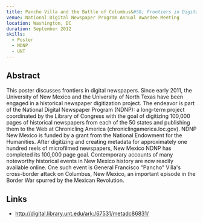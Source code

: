 ```yaml
---
title: Pancho Villa and the Battle of Columbus&#58; Frontiers in Digital Newspapers
venue: National Digital Newspaper Program Annual Awardee Meeting
location: Washington, DC
duration: September 2012
skills:
  - Poster
  - NDNP
  - UNT
---
```


Abstract
-------

This poster discusses frontiers in digital newspapers. Since early 2011, the University of New Mexico and the University of North Texas have been engaged in a historical newspaper digitization project. The endeavor is part of the National Digital Newspaper Program (NDNP): a long-term project coordinated by the Library of Congress with the goal of digitizing 100,000 pages of historical newspapers from each of the 50 states and publishing them to the Web at Chronicling America (chroniclingamerica.loc.gov). NDNP New Mexico is funded by a grant from the National Endowment for the Humanities. After digitizing and creating metadata for approximately one hundred reels of microfilmed newspapers, New Mexico NDNP has completed its 100,000 page goal. Contemporary accounts of many noteworthy historical events in New Mexico history are now readily available online. One such event is General Francisco "Pancho" Villa's cross-border attack on Columbus, New Mexico, an important episode in the Border War spurred by the Mexican Revolution.


Links
----------

* <http://digital.library.unt.edu/ark:/67531/metadc86831/>
